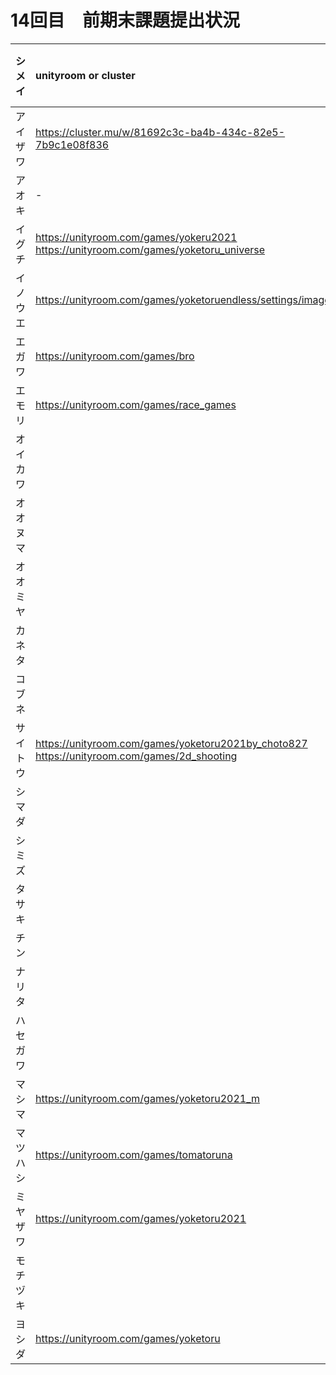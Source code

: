 # 14回目　前期末課題提出状況

|シメイ|unityroom or cluster|Unityプロジェクト|
|:-:|:-|:-:|
|アイザワ|https://cluster.mu/w/81692c3c-ba4b-434c-82e5-7b9c1e08f836|-|
|アオキ|-|〇|
|イグチ|https://unityroom.com/games/yokeru2021<br>https://unityroom.com/games/yoketoru_universe|〇|
|イノウエ|https://unityroom.com/games/yoketoruendless/settings/images|〇|
|エガワ|https://unityroom.com/games/bro|〇|
|エモリ|https://unityroom.com/games/race_games|〇|
|オイカワ||〇|
|オオヌマ|||
|オオミヤ|||
|カネタ||〇|
|コブネ|||
|サイトウ|https://unityroom.com/games/yoketoru2021by_choto827<br>https://unityroom.com/games/2d_shooting|〇|
|シマダ|||
|シミズ|||
|タサキ|||
|チン||〇|
|ナリタ|||
|ハセガワ|||
|マシマ|https://unityroom.com/games/yoketoru2021_m|〇|
|マツハシ|https://unityroom.com/games/tomatoruna|〇|
|ミヤザワ|https://unityroom.com/games/yoketoru2021|〇|
|モチヅキ|||
|ヨシダ|https://unityroom.com/games/yoketoru|〇|
